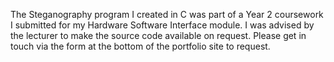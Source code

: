 The Steganography program I created in C was part of a Year 2 coursework I submitted for my Hardware Software Interface module.
I was advised by the lecturer to make the source code available on request.
Please get in touch via the form at the bottom of the portfolio site to request.
